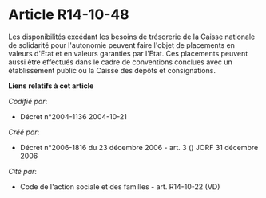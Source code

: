 # Article R14-10-48

Les disponibilités excédant les besoins de trésorerie de la Caisse nationale de solidarité pour l'autonomie peuvent faire
l'objet de placements en valeurs d'Etat et en valeurs garanties par l'Etat. Ces placements peuvent aussi être effectués dans
le cadre de conventions conclues avec un établissement public ou la Caisse des dépôts et consignations.

**Liens relatifs à cet article**

_Codifié par_:

  - Décret n°2004-1136 2004-10-21

_Créé par_:

  - Décret n°2006-1816 du 23 décembre 2006 - art. 3 () JORF 31 décembre 2006

_Cité par_:

  - Code de l'action sociale et des familles - art. R14-10-22 (VD)
